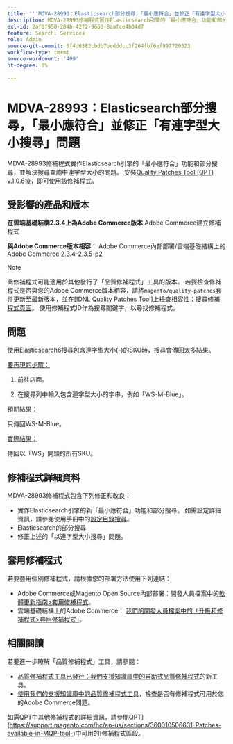 ```yaml
---
title: '''MDVA-28993：Elasticsearch部分搜尋，「最小應符合」並修正「有連字型大小搜尋」問題'
description: MDVA-28993修補程式實作Elasticsearch引擎的「最小應符合」功能和部分搜尋，並解決搜尋查詢中連字型大小的問題。 安裝[Quality Patches Tool (QPT)](/help/announcements/adobe-commerce-announcements/magento-quality-patches-released-new-tool-to-self-serve-quality-patches.md) v.1.0.6後，即可使用該修補程式。
exl-id: 2af0f950-284b-42f2-9660-8aafce4b04d7
feature: Search, Services
role: Admin
source-git-commit: 6f4d6382cbdb7bedddcc3f264fbf6ef997729323
workflow-type: tm+mt
source-wordcount: '409'
ht-degree: 0%

---
```


# MDVA-28993：Elasticsearch部分搜尋，「最小應符合」並修正「有連字型大小搜尋」問題

MDVA-28993修補程式實作Elasticsearch引擎的「最小應符合」功能和部分搜尋，並解決搜尋查詢中連字型大小的問題。 安裝[Quality Patches Tool (QPT)](/help/announcements/adobe-commerce-announcements/magento-quality-patches-released-new-tool-to-self-serve-quality-patches.md) v.1.0.6後，即可使用該修補程式。

## 受影響的產品和版本

**在雲端基礎結構2.3.4上為Adobe Commerce版本** Adobe Commerce建立修補程式

**與Adobe Commerce版本相容：** Adobe Commerce內部部署/雲端基礎結構上的Adobe Commerce 2.3.4-2.3.5-p2

>[!NOTE]
>
>此修補程式可能適用於其他發行了「品質修補程式」工具的版本。 若要檢查修補程式是否與您的Adobe Commerce版本相容，請將`magento/quality-patches`套件更新至最新版本，並在[[!DNL Quality Patches Tool]上檢查相容性：搜尋修補程式頁面](https://devdocs.magento.com/quality-patches/tool.html#patch-grid)。 使用修補程式ID作為搜尋關鍵字，以尋找修補程式。


## 問題

使用Elasticsearch6搜尋包含連字型大小(-)的SKU時，搜尋會傳回太多結果。

<u>要再現的步驟：</u>

1. 前往店面。

1. 在搜尋列中輸入包含連字型大小的字串，例如「WS-M-Blue」。

<u>預期結果：</u>

只傳回WS-M-Blue。

<u>實際結果：</u>

傳回以「WS」開頭的所有SKU。

## 修補程式詳細資料

MDVA-28993修補程式包含下列修正和改良：

* 實作Elasticsearch引擎的新「最小應符合」功能和部分搜尋。 如需設定詳細資訊，請參閱使用手冊中的[設定目錄搜尋](https://docs.magento.com/user-guide/catalog/search-configuration.html#step-4-configure-minimum-terms-to-match)。
* Elasticsearch的部分搜尋
* 修正上述的「以連字型大小搜尋」問題。

## 套用修補程式

若要套用個別修補程式，請根據您的部署方法使用下列連結：

* Adobe Commerce或Magento Open Source內部部署：開發人員檔案中的[軟體更新指南>套用修補程式](https://devdocs.magento.com/guides/v2.4/comp-mgr/patching/mqp.html)。
* 雲端基礎結構上的Adobe Commerce： [我們的開發人員檔案中的「升級和修補程式>套用修補程式」](https://devdocs.magento.com/cloud/project/project-patch.html)。

## 相關閱讀

若要進一步瞭解「品質修補程式」工具，請參閱：

* [品質修補程式工具已發行：我們支援知識庫中的自助式品質修補程式](/help/announcements/adobe-commerce-announcements/magento-quality-patches-released-new-tool-to-self-serve-quality-patches.md)的新工具。
* [使用我們的支援知識庫中的品質修補程式工具](/help/support-tools/patches-available-in-qpt-tool/check-patch-for-magento-issue-with-magento-quality-patches.md)，檢查是否有修補程式可用於您的Adobe Commerce問題。

如需QPT中其他修補程式的詳細資訊，請參閱QPT](https://support.magento.com/hc/en-us/sections/360010506631-Patches-available-in-MQP-tool-)中可用的[修補程式區段。
